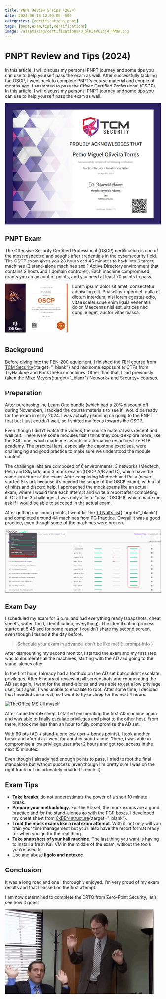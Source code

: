 ```yaml
---
title: PNPT Review & Tips (2024)
date: 2024-06-18 12:00:00 -500
categories: [certifications,pnpt]
tags: [pnpt,exam,tips,certifications]
image: /assets/img/certifications/0_blHJaVCIcj4_PP0W.png
---
```


<style>
.float-left {
    float: left;
    margin-right: 15px; /* Adjust the margin as needed */
    margin-bottom: 15px; /* Adjust the margin as needed */
    max-width: 40%; /* Adjust the width as needed */
}
.clearfix::after {
    content: "";
    clear: both;
    display: table;
}
</style>

# PNPT Review and Tips (2024)

In this article, I will discuss my personal PNPT journey and some tips you can use to help yourself pass the exam as well. After successfully tackling the OSCP, I went back to complete PNPT's course material and    couple of months ago, I attempted to pass the Offsec Certified Professional (OSCP). In this article, I will discuss my personal PNPT journey and some tips you can use to help yourself pass the exam as well.

![PNPT certificate](/assets/img/certifications/pnpt_cert.png)

## PNPT Exam

The Offensive Security Certified Professional (OSCP) certification is one of the most respected and sought-after credentials in the cybersecurity field. The OSCP exam gives you 23 hours and 45 minutes to hack into 6 target machines (3 stand-alone machines and 1 Active Directory environment that contains 2 hosts and 1 domain controller). Each machine compromised grants you an amount of points, and you need at least 70 points to pass.

<div class="clearfix">
    <img src="/assets/img/certifications/oscp_cert.png" alt="Sample Image" class="float-left">
    Lorem ipsum dolor sit amet, consectetur adipiscing elit. Phasellus imperdiet, nulla et dictum interdum, nisi lorem egestas odio, vitae scelerisque enim ligula venenatis dolor. Maecenas nisl est, ultrices nec congue eget, auctor vitae massa.
</div>

## Background

Before diving into the PEN-200 equipment, I finished the [PEH course from TCM Security][1]{:target="_blank"} and had some exposure to CTFs from TryHackme and HackTheBox machines. Other than that, I had previously taken the [Mike Meyers][4]{:target="_blank"} Network+ and Security+ courses.

## Preparation

After purchasing the Learn One bundle (which had a 20% discount off during November), I tackled the course materials to see if I would be ready for the exam in early 2024. I was actually planning on going to the PNPT first but I just couldn’t wait, so I shifted my focus towards the OSCP.

Even though I didn’t watch the videos, the course material was decent and well put. There were some modules that I think they could explore more, like the SQLi one, which made me search for alternative resources like HTB academy. The practical labs, especially the capstone exercises, were challenging and good practice to make sure we understood the module content.

The challenge labs are composed of 6 environments: 3 networks (Medtech, Relia and Skylark) and 3 mock exams (OSCP A/B and C), which have the same structure as the exam. After completing Medtech and Relia (never started Skylark because it’s beyond the scope of the OSCP exam), with a lot of hints and discord help, I approached the mock exams like an actual exam, where I would time each attempt and write a report after completing it. Of all the 3 challenges, I was only able to “pass” OSCP B, which made me ask if I would be able to succeed in the actual exam.

After getting my bonus points, I went for the [TJ Null’s list][2]{:target="_blank"} and completed around 44 machines from PG Practice. Overall it was a good practice, even though some of the machines were broken.

![OSCP bonus points](/assets/img/certifications/oscp_bonus.png)

## Exam Day

I scheduled my exam for 6 p.m. and had everything ready (snapshots, cheat sheets, water, food, identification, everything). The identification process started at 5:45 and for some reason I couldn’t share my second screen, even though I tested it the day before.  

> Schedule your exam in advance, don't be like me!
{: .prompt-info }  

After dismounting my second monitor, I started the exam and my first step was to enumerate all the machines, starting with the AD and going to the stand-alones after.

In the first hour, I already had a foothold on the AD set but couldn’t escalate privileges. After 6 hours of reviewing all screenshots and enumerating the AD set again, I went for the stand-alones and was able to get a low privilege user, but again, I was unable to escalate to root. After some time, I decided that I needed some rest, so I went to ~~try to~~ sleep for the next 4 hours.  

![TheOffice MS kill myself](/assets/gifs/I_m_going_to_kill_myself_The_Office.gif)

After some terrible sleep, I started enumerating the first AD machine again and was able to finally escalate privileges and pivot to the other host. From there, it took me less than an hour to fully compromise the AD set.

With 60 pts (AD + stand-alone low user + bónus points), I took another break and after that I went for another stand-alone. There, I was able to compromise a low privilege user after 2 hours and got root access in the next 15 minutes.

Even though I already had enough points to pass, I tried to root the final standalone but without success (even though I’m pretty sure I was on the right track but unfortunately couldn’t breach it).

## Exam Tips

* **Take breaks**, do not underestimate the power of a short 10 minute break.
* **Prepare your methodology**. For the AD set, the mock exams are a good practice and for the stand-alones go with the PGP boxes. I developed my cheat sheet from [0xBEN structure][3]{:target="_blank"}.
* **Treat the mock exams like a real exam attempt**. With it, not only will you train your time management but you’ll also have the report format ready for when you go for the real thing.
* **Take snapshots of your kali machine**. The last thing you want is having to install a fresh Kali VM in the middle of the exam, without the tools you’re used to.
* Use and abuse **ligolo and netexec**. 

## Conclusion

It was a long road and one I thoroughly enjoyed. I’m very proud of my exam results and that I passed on the first attempt. 

I am now determined to complete the CRTO from Zero-Point Security, let’s see how it goes!

![TheOffice MS and Dwight dancing](/assets/gifs/the-office-michael-scott.gif)

[1]: https://academy.tcm-sec.com/p/practical-ethical-hacking-the-complete-course
[2]: https://docs.google.com/spreadsheets/u/1/d/1dwSMIAPIam0PuRBkCiDI88pU3yzrqqHkDtBngUHNCw8/htmlview#
[3]: https://benheater.com/my-ctf-methodology/
[4]: https://www.udemy.com/user/mike-meyers/
